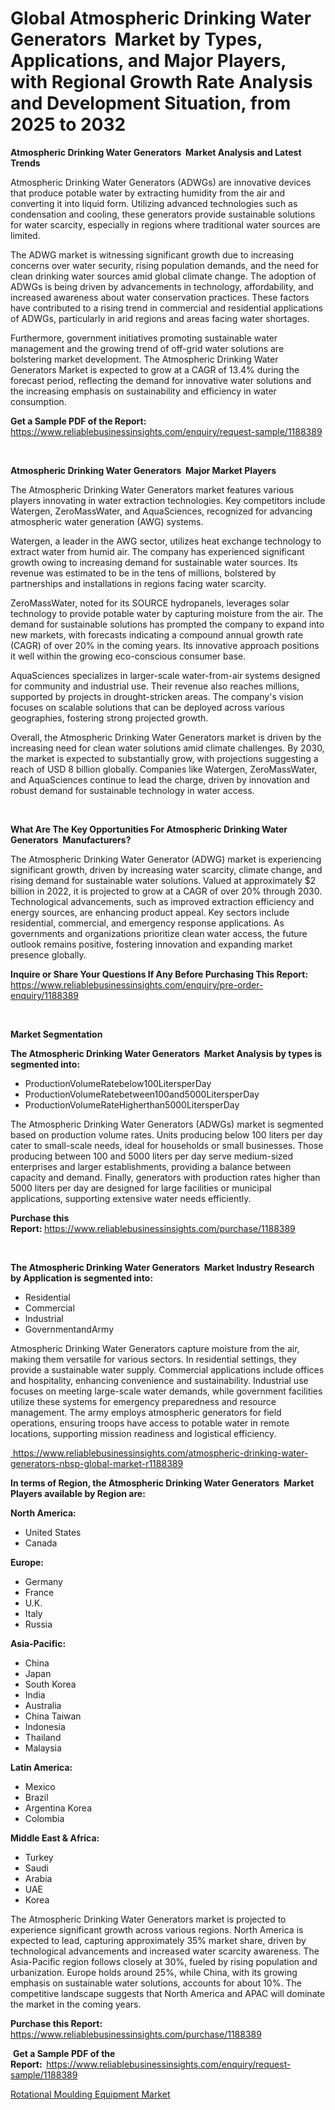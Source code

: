 <p><h1>Global Atmospheric Drinking Water Generators  Market by Types, Applications, and Major Players, with Regional Growth Rate Analysis and Development Situation, from 2025 to 2032</h1></p><p><strong>Atmospheric Drinking Water Generators  Market Analysis and Latest Trends</strong></p>
<p><p>Atmospheric Drinking Water Generators (ADWGs) are innovative devices that produce potable water by extracting humidity from the air and converting it into liquid form. Utilizing advanced technologies such as condensation and cooling, these generators provide sustainable solutions for water scarcity, especially in regions where traditional water sources are limited.</p><p>The ADWG market is witnessing significant growth due to increasing concerns over water security, rising population demands, and the need for clean drinking water sources amid global climate change. The adoption of ADWGs is being driven by advancements in technology, affordability, and increased awareness about water conservation practices. These factors have contributed to a rising trend in commercial and residential applications of ADWGs, particularly in arid regions and areas facing water shortages.</p><p>Furthermore, government initiatives promoting sustainable water management and the growing trend of off-grid water solutions are bolstering market development. The Atmospheric Drinking Water Generators Market is expected to grow at a CAGR of 13.4% during the forecast period, reflecting the demand for innovative water solutions and the increasing emphasis on sustainability and efficiency in water consumption.</p></p>
<p><strong>Get a Sample PDF of the Report:&nbsp;</strong> <a href="https://www.reliablebusinessinsights.com/enquiry/request-sample/1188389?utm_campaign=2738&utm_medium=2&utm_source=Github&utm_content=ia&utm_term=30032025&utm_id=atmospheric-drinking-water-generators">https://www.reliablebusinessinsights.com/enquiry/request-sample/1188389</a></p>
<p>&nbsp;</p>
<p><strong>Atmospheric Drinking Water Generators  Major Market Players</strong></p>
<p><p>The Atmospheric Drinking Water Generators market features various players innovating in water extraction technologies. Key competitors include Watergen, ZeroMassWater, and AquaSciences, recognized for advancing atmospheric water generation (AWG) systems.</p><p>Watergen, a leader in the AWG sector, utilizes heat exchange technology to extract water from humid air. The company has experienced significant growth owing to increasing demand for sustainable water sources. Its revenue was estimated to be in the tens of millions, bolstered by partnerships and installations in regions facing water scarcity.</p><p>ZeroMassWater, noted for its SOURCE hydropanels, leverages solar technology to provide potable water by capturing moisture from the air. The demand for sustainable solutions has prompted the company to expand into new markets, with forecasts indicating a compound annual growth rate (CAGR) of over 20% in the coming years. Its innovative approach positions it well within the growing eco-conscious consumer base.</p><p>AquaSciences specializes in larger-scale water-from-air systems designed for community and industrial use. Their revenue also reaches millions, supported by projects in drought-stricken areas. The company's vision focuses on scalable solutions that can be deployed across various geographies, fostering strong projected growth.</p><p>Overall, the Atmospheric Drinking Water Generators market is driven by the increasing need for clean water solutions amid climate challenges. By 2030, the market is expected to substantially grow, with projections suggesting a reach of USD 8 billion globally. Companies like Watergen, ZeroMassWater, and AquaSciences continue to lead the charge, driven by innovation and robust demand for sustainable technology in water access.</p></p>
<p>&nbsp;</p>
<p><strong>What Are The Key Opportunities For Atmospheric Drinking Water Generators  Manufacturers?</strong></p>
<p><p>The Atmospheric Drinking Water Generator (ADWG) market is experiencing significant growth, driven by increasing water scarcity, climate change, and rising demand for sustainable water solutions. Valued at approximately $2 billion in 2022, it is projected to grow at a CAGR of over 20% through 2030. Technological advancements, such as improved extraction efficiency and energy sources, are enhancing product appeal. Key sectors include residential, commercial, and emergency response applications. As governments and organizations prioritize clean water access, the future outlook remains positive, fostering innovation and expanding market presence globally.</p></p>
<p><strong>Inquire or Share Your Questions If Any Before Purchasing This Report:</strong> <a href="https://www.reliablebusinessinsights.com/enquiry/pre-order-enquiry/1188389?utm_campaign=2738&utm_medium=2&utm_source=Github&utm_content=ia&utm_term=30032025&utm_id=atmospheric-drinking-water-generators">https://www.reliablebusinessinsights.com/enquiry/pre-order-enquiry/1188389</a></p>
<p>&nbsp;</p>
<p><strong>Market Segmentation</strong></p>
<p><strong>The Atmospheric Drinking Water Generators  Market Analysis by types is segmented into:</strong></p>
<p><ul><li>ProductionVolumeRatebelow100LitersperDay</li><li>ProductionVolumeRatebetween100and5000LitersperDay</li><li>ProductionVolumeRateHigherthan5000LitersperDay</li></ul></p>
<p><p>The Atmospheric Drinking Water Generators (ADWGs) market is segmented based on production volume rates. Units producing below 100 liters per day cater to small-scale needs, ideal for households or small businesses. Those producing between 100 and 5000 liters per day serve medium-sized enterprises and larger establishments, providing a balance between capacity and demand. Finally, generators with production rates higher than 5000 liters per day are designed for large facilities or municipal applications, supporting extensive water needs efficiently.</p></p>
<p><strong>Purchase this Report:&nbsp;</strong><a href="https://www.reliablebusinessinsights.com/purchase/1188389?utm_campaign=2738&utm_medium=2&utm_source=Github&utm_content=ia&utm_term=30032025&utm_id=atmospheric-drinking-water-generators">https://www.reliablebusinessinsights.com/purchase/1188389</a></p>
<p>&nbsp;</p>
<p><strong>The Atmospheric Drinking Water Generators  Market Industry Research by Application is segmented into:</strong></p>
<p><ul><li>Residential</li><li>Commercial</li><li>Industrial</li><li>GovernmentandArmy</li></ul></p>
<p><p>Atmospheric Drinking Water Generators capture moisture from the air, making them versatile for various sectors. In residential settings, they provide a sustainable water supply. Commercial applications include offices and hospitality, enhancing convenience and sustainability. Industrial use focuses on meeting large-scale water demands, while government facilities utilize these systems for emergency preparedness and resource management. The army employs atmospheric generators for field operations, ensuring troops have access to potable water in remote locations, supporting mission readiness and logistical efficiency.</p></p>
<p><a href="https://www.reliablebusinessinsights.com/atmospheric-drinking-water-generators-nbsp-global-market-r1188389?utm_campaign=2738&utm_medium=2&utm_source=Github&utm_content=ia&utm_term=30032025&utm_id=atmospheric-drinking-water-generators">&nbsp;https://www.reliablebusinessinsights.com/atmospheric-drinking-water-generators-nbsp-global-market-r1188389</a></p>
<p><strong>In terms of Region, the Atmospheric Drinking Water Generators  Market Players available by Region are:</strong></p>
<p>
    <p> <strong> North America: </strong>
        <ul>
            <li>United States</li>
            <li>Canada</li>
        </ul>
        </p> 
    <p> <strong> Europe: </strong>
        <ul>
            <li>Germany</li>
            <li>France</li>
            <li>U.K.</li>
            <li>Italy</li>
            <li>Russia</li>
        </ul>
        </p> 
    <p> <strong> Asia-Pacific: </strong>
        <ul>
            <li>China</li>
            <li>Japan</li>
            <li>South Korea</li>
            <li>India</li>
            <li>Australia</li>
            <li>China Taiwan</li>
            <li>Indonesia</li>
            <li>Thailand</li>
            <li>Malaysia</li>
        </ul>
        </p> 
    <p> <strong> Latin America: </strong>
        <ul>
            <li>Mexico</li>
            <li>Brazil</li>
            <li>Argentina Korea</li>
            <li>Colombia</li>
        </ul>
        </p> 
    <p> <strong> Middle East & Africa: </strong>
        <ul>
            <li>Turkey</li>
            <li>Saudi</li>
            <li>Arabia</li>
            <li>UAE</li>
            <li>Korea</li>
        </ul>
    </p>
    </p>
<p><p>The Atmospheric Drinking Water Generators market is projected to experience significant growth across various regions. North America is expected to lead, capturing approximately 35% market share, driven by technological advancements and increased water scarcity awareness. The Asia-Pacific region follows closely at 30%, fueled by rising population and urbanization. Europe holds around 25%, while China, with its growing emphasis on sustainable water solutions, accounts for about 10%. The competitive landscape suggests that North America and APAC will dominate the market in the coming years.</p></p>
<p><strong>Purchase this Report: </strong><a href="https://www.reliablebusinessinsights.com/purchase/1188389?utm_campaign=2738&utm_medium=2&utm_source=Github&utm_content=ia&utm_term=30032025&utm_id=atmospheric-drinking-water-generators">https://www.reliablebusinessinsights.com/purchase/1188389</a></p>
<p>&nbsp;<strong>Get a Sample PDF of the Report:&nbsp;&nbsp;</strong><a href="https://www.reliablebusinessinsights.com/enquiry/request-sample/1188389?utm_campaign=2738&utm_medium=2&utm_source=Github&utm_content=ia&utm_term=30032025&utm_id=atmospheric-drinking-water-generators">https://www.reliablebusinessinsights.com/enquiry/request-sample/1188389</a></p>
<p><strong></strong></p>
<p><p><a href="https://github.com/penglatilles/Market-Research-Report-List-1/blob/main/rotational-moulding-equipment-market.md?utm_campaign=2738&utm_medium=2&utm_source=Github&utm_content=ia&utm_term=30032025&utm_id=atmospheric-drinking-water-generators">Rotational Moulding Equipment Market</a></p></p>